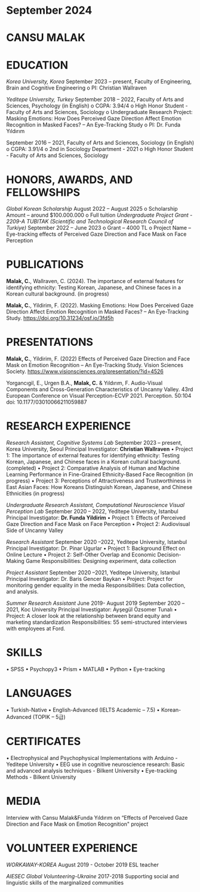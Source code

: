 
September 2024
===
CANSU MALAK
==

EDUCATION
===
*Korea University, Korea*
September 2023 – present, Faculty of Engineering, Brain and Cognitive Engineering
o	PI: Christian Wallraven

*Yeditepe University, Turkey*
September 2018 – 2022, Faculty of Arts and Sciences, Psychology (in English)
o	CGPA: 3.94/4
o	High Honor Student - Faculty of Arts and Sciences, Sociology 
o	Undergraduate Research Project: Masking Emotions: How Does Perceived Gaze Direction Affect Emotion Recognition in Masked Faces? – An Eye-Tracking Study
o	PI: Dr. Funda Yıldırım

September 2016 – 2021, Faculty of Arts and Sciences, Sociology (in English)
o	CGPA: 3.91/4
o	2nd in Sociology Department  - 2021
o	High Honor Student - Faculty of Arts and Sciences, Sociology 

HONORS, AWARDS, AND FELLOWSHIPS
===
*Global Korean Scholarship*
August 2022 – August 2025
o	Scholarship Amount – around $100.000.000
o	Full tuition 
*Undergraduate Project Grant - 2209-A TUBITAK (Scientific and Technological Research Council of Turkiye)*
September 2022 – June 2023
o	Grant  – 4000 TL 
o	Project Name – Eye-tracking effects of Perceived Gaze Direction and Face Mask on Face Perception

PUBLICATIONS
===
**Malak, C.**, Wallraven, C. (2024). The importance of external features for identifying ethnicity: Testing Korean, Japanese, and Chinese faces in a Korean cultural background. (in progress)

**Malak, C.**, Yildirim, F. (2022). Masking Emotions: How Does Perceived Gaze Direction Affect Emotion Recognition in Masked Faces? – An Eye-Tracking Study. https://doi.org/10.31234/osf.io/3fd5h 

PRESENTATIONS
===
**Malak, C.**, Yildirim, F. (2022) Effects of Perceived Gaze Direction and Face Mask on Emotion Recognition – An Eye-Tracking Study. Vision Sciences Society. https://www.visionsciences.org/presentation/?id=4526

Yorgancıgil, E., Urgen B.A., **Malak, C.** & Yıldırım, F.  Audio-Visual Components and Cross-Generation Characteristics of Uncanny Valley. 43rd European Conference on Visual Perception-ECVP 2021. Perception. 50:104 doi: 10.1177/03010066211059887       

RESEARCH EXPERIENCE
===
*Research Assistant, Cognitive Systems Lab*
September 2023 – present, Korea University, Seoul
Principal Investigator: **Christian Wallraven**
•	Project 1: The importance of external features for identifying ethnicity: Testing Korean, Japanese, and Chinese faces in a Korean cultural background. (completed)
•	Project 2: Comparative Analysis of Human and Machine Learning Performance in Fine-Grained Ethnicity-Based Face Recognition (in progress)
•	Project 3: Perceptions of Attractiveness and Trustworthiness in East Asian Faces: How Koreans Distinguish Korean, Japanese, and Chinese Ethnicities (in progress)

*Undergraduate Research Assistant, Computational Neuroscience Visual Perception Lab*
September 2020 – 2022, Yeditepe University, Istanbul
Principal Investigator: **Dr. Funda Yildirim**
•	Project 1: Effects of Perceived Gaze Direction and Face Mask on Face Perception
•	Project 2: Audiovisual Side of Uncanny Valley

*Research Assistant* 
September 2020 –2022, Yeditepe University, Istanbul 
Principal Investigator: Dr. Pinar Ugurlar
•	Project 1: Background Effect on Online Lecture
•	Project 2: Self-Other Overlap and Economic Decision-Making Game
Responsibilities: Designing experiment, data collection 

*Project Assistant*
September 2020 –2021, Yeditepe University, Istanbul 
Principal Investigator: Dr. Baris Gencer Baykan
•	Project: Project for monitoring gender equality in the media
Responsibilities: Data collection, and analysis.

*Summer Research Assistant* 
June 2019- August 2019 September 2020 –2021, Koc University Principal Investigator: Ayşegül Özsomer Tunalı
•	Project: A closer look at the relationship between brand equity and marketing standardization
Responsibilities: 55 semi-structured interviews with employees at Ford.

SKILLS
===
•	SPSS 
•	Psychopy3
•	Prism
•	MATLAB 
•	Python 
•	Eye-tracking

LANGUAGES
===
•	Turkish-Native
•	English-Advanced (IELTS Academic – 7.5)
•	Korean-Advanced (TOPIK – 5급) 

CERTIFICATES
===
•	Electrophysical and Psychophysical Implementations with Arduino -Yeditepe University
•	EEG use in cognitive neuroscience research: Basic and advanced analysis techniques - Bilkent University
•	Eye-tracking Methods - Bilkent University 

MEDIA
===
Interview with Cansu Malak&Funda Yıldırım on “Effects of Perceived Gaze Direction and Face Mask on Emotion Recognition" project 

VOLUNTEER EXPERIENCE 
===
*WORKAWAY-KOREA*
August 2019 - October 2019
ESL teacher

*AIESEC Global Volunteering-Ukraine*
2017-2018 
Supporting social and linguistic skills of the marginalized communities



